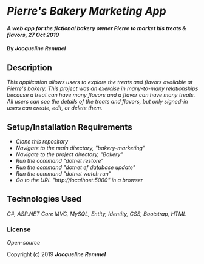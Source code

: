 # _Pierre's Bakery Marketing App_

#### _A web app for the fictional bakery owner Pierre to market his treats & flavors, 27 Oct 2019_

#### By _**Jacqueline Remmel**_

## Description

_This application allows users to explore the treats and flavors available at Pierre's bakery. This project was an exercise in many-to-many relationships because a treat can have many flavors and a flavor can have many treats. All users can see the details of the treats and flavors, but only signed-in users can create, edit, or delete them._

## Setup/Installation Requirements

* _Clone this repository_
* _Navigate to the main directory, "bakery-marketing"_
* _Navigate to the project directory, "Bakery"_
* _Run the command "dotnet restore"_
* _Run the command "dotnet ef database update"_
* _Run the command "dotnet watch run"_
* _Go to the URL "http://localhost:5000" in a browser_

## Technologies Used

_C#, ASP.NET Core MVC, MySQL, Entity, Identity, CSS, Bootstrap, HTML_

### License

*Open-source*

Copyright (c) 2019 **_Jacqueline Remmel_**